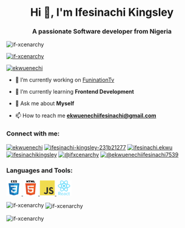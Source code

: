 <h1 align="center">Hi 👋, I'm Ifesinachi Kingsley</h1>
<h3 align="center">A passionate Software developer from Nigeria</h3>

<p align="left"> <img src="https://komarev.com/ghpvc/?username=if-xcenarchy&label=Profile%20views&color=0e75b6&style=flat" alt="if-xcenarchy" /> </p>

<p align="left"> <a href="https://github.com/ryo-ma/github-profile-trophy"><img src="https://github-profile-trophy.vercel.app/?username=if-xcenarchy" alt="if-xcenarchy" /></a> </p>

<p align="left"> <a href="https://twitter.com/ekwuenechi" target="blank"><img src="https://img.shields.io/twitter/follow/ekwuenechi?logo=twitter&style=for-the-badge" alt="ekwuenechi" /></a> </p>

- 🔭 I’m currently working on [FuninationTv](https://www.funinationtv.com)

- 🌱 I’m currently learning **Frontend Development**

- 💬 Ask me about **Myself**

- 📫 How to reach me **ekwuenechiifesinachi@gmail.com**

<h3 align="left">Connect with me:</h3>
<p align="left">
<a href="https://twitter.com/ekwuenechi" target="blank"><img align="center" src="https://raw.githubusercontent.com/rahuldkjain/github-profile-readme-generator/master/src/images/icons/Social/twitter.svg" alt="ekwuenechi" height="30" width="40" /></a>
<a href="https://linkedin.com/in/ifesinachi-kingsley-231b21277" target="blank"><img align="center" src="https://raw.githubusercontent.com/rahuldkjain/github-profile-readme-generator/master/src/images/icons/Social/linked-in-alt.svg" alt="ifesinachi-kingsley-231b21277" height="30" width="40" /></a>
<a href="https://fb.com/ifesinachi.ekwu" target="blank"><img align="center" src="https://raw.githubusercontent.com/rahuldkjain/github-profile-readme-generator/master/src/images/icons/Social/facebook.svg" alt="ifesinachi.ekwu" height="30" width="40" /></a>
<a href="https://instagram.com/ifesinachikingsley" target="blank"><img align="center" src="https://raw.githubusercontent.com/rahuldkjain/github-profile-readme-generator/master/src/images/icons/Social/instagram.svg" alt="ifesinachikingsley" height="30" width="40" /></a>
<a href="https://medium.com/@ifxcenarchy" target="blank"><img align="center" src="https://raw.githubusercontent.com/rahuldkjain/github-profile-readme-generator/master/src/images/icons/Social/medium.svg" alt="@ifxcenarchy" height="30" width="40" /></a>
<a href="https://www.youtube.com/c/@ekwuenechiifesinachi7539" target="blank"><img align="center" src="https://raw.githubusercontent.com/rahuldkjain/github-profile-readme-generator/master/src/images/icons/Social/youtube.svg" alt="@ekwuenechiifesinachi7539" height="30" width="40" /></a>
</p>

<h3 align="left">Languages and Tools:</h3>
<p align="left"> <a href="https://www.w3schools.com/css/" target="_blank" rel="noreferrer"> <img src="https://raw.githubusercontent.com/devicons/devicon/master/icons/css3/css3-original-wordmark.svg" alt="css3" width="40" height="40"/> </a> <a href="https://www.w3.org/html/" target="_blank" rel="noreferrer"> <img src="https://raw.githubusercontent.com/devicons/devicon/master/icons/html5/html5-original-wordmark.svg" alt="html5" width="40" height="40"/> </a> <a href="https://developer.mozilla.org/en-US/docs/Web/JavaScript" target="_blank" rel="noreferrer"> <img src="https://raw.githubusercontent.com/devicons/devicon/master/icons/javascript/javascript-original.svg" alt="javascript" width="40" height="40"/> </a> <a href="https://reactjs.org/" target="_blank" rel="noreferrer"> <img src="https://raw.githubusercontent.com/devicons/devicon/master/icons/react/react-original-wordmark.svg" alt="react" width="40" height="40"/> </a> </p>

<p><img align="left" src="https://github-readme-stats.vercel.app/api/top-langs?username=if-xcenarchy&show_icons=true&locale=en&layout=compact" alt="if-xcenarchy" /></p>

<p>&nbsp;<img align="center" src="https://github-readme-stats.vercel.app/api?username=if-xcenarchy&show_icons=true&locale=en" alt="if-xcenarchy" /></p>

<p><img align="center" src="https://github-readme-streak-stats.herokuapp.com/?user=if-xcenarchy&" alt="if-xcenarchy" /></p>
